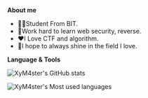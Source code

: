 **About me**

- 👨‍🎓Student From BIT.
- 📜Work hard to learn web security, reverse.
- ❤️I Love CTF and algorithm.
- 🌟I hope to always shine in the field I love.

**Language & Tools**

![XyM4ster's GitHub stats](https://github-readme-stats.vercel.app/api?username=XyM4ster&show_icons=true&theme=radical)

![XyM4ster's Most used languages](https://github-readme-stats.vercel.app/api/top-langs/?username=XyM4ster&layout=compact&theme=tokyonight)
